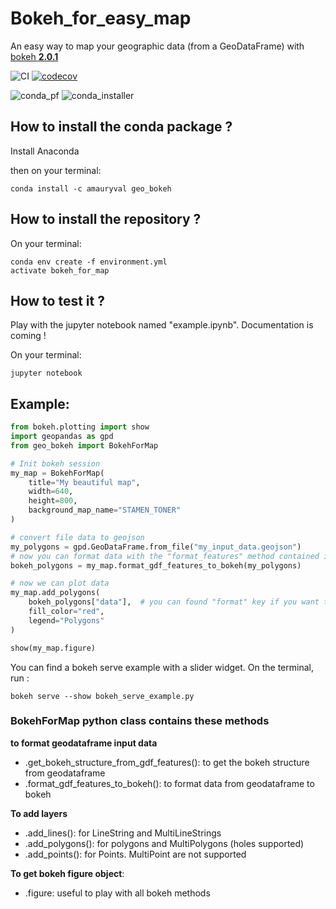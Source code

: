 # Bokeh_for_easy_map
An easy way to map your geographic data (from a GeoDataFrame) with [bokeh __2.0.1__](https://github.com/bokeh/bokeh/tree/2.0.1)


![CI](https://github.com/wiralyki/Bokeh_for_easy_map/workflows/CI/badge.svg)
[![codecov](https://codecov.io/gh/wiralyki/Bokeh_for_easy_map/branch/master/graph/badge.svg)](https://codecov.io/gh/wiralyki/Bokeh_for_easy_map)

![conda_pf](https://anaconda.org/amauryval/geo_bokeh/badges/platforms.svg)
![conda_installer](https://anaconda.org/amauryval/geo_bokeh/badges/installer/conda.svg)

## How to install the conda package ?
Install Anaconda

then on your terminal:
```
conda install -c amauryval geo_bokeh
```


## How to install the repository ?

On your terminal:
```
conda env create -f environment.yml
activate bokeh_for_map
```

## How to test it ?

Play with the jupyter notebook named "example.ipynb". Documentation is coming !

On your terminal:
```
jupyter notebook
```

## Example:

```python
from bokeh.plotting import show
import geopandas as gpd
from geo_bokeh import BokehForMap

# Init bokeh session
my_map = BokehForMap(
    title="My beautiful map",
    width=640,
    height=800,
    background_map_name="STAMEN_TONER"
)

# convert file data to geojson
my_polygons = gpd.GeoDataFrame.from_file("my_input_data.geojson")
# now you can format data with the "format_features" method contained in the BokehForMap class
bokeh_polygons = my_map.format_gdf_features_to_bokeh(my_polygons)

# now we can plot data
my_map.add_polygons(
    bokeh_polygons["data"],  # you can found "format" key if you want to play with widget
    fill_color="red",
    legend="Polygons"
)

show(my_map.figure)
```

You can find a bokeh serve example with a slider widget.
On the terminal, run :
```
bokeh serve --show bokeh_serve_example.py
```


### BokehForMap python class contains these methods

__to format geodataframe input data__
* .get_bokeh_structure_from_gdf_features(): to get the bokeh structure from geodataframe 
* .format_gdf_features_to_bokeh(): to format data from geodataframe to bokeh 

__To add layers__
* .add_lines(): for LineString and MultiLineStrings
* .add_polygons(): for polygons and MultiPolygons (holes supported)
* .add_points(): for Points. MultiPoint are not supported

__To get bokeh figure object__:
* .figure: useful to play with all bokeh methods

